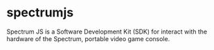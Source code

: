 spectrumjs
==========

Spectrum JS is a Software Development Kit (SDK) for interact with the hardware of the Spectrum, portable video game console.
